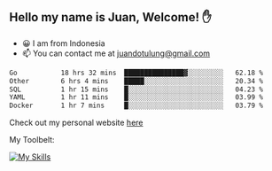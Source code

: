## Hello my name is Juan, Welcome! ✋

- 😀 I am from Indonesia
- 📫 You can contact me at juandotulung@gmail.com

<!--START_SECTION:waka-->

```txt
Go           18 hrs 32 mins  ███████████████▓░░░░░░░░░   62.18 %
Other        6 hrs 4 mins    █████░░░░░░░░░░░░░░░░░░░░   20.34 %
SQL          1 hr 15 mins    █░░░░░░░░░░░░░░░░░░░░░░░░   04.23 %
YAML         1 hr 11 mins    █░░░░░░░░░░░░░░░░░░░░░░░░   03.99 %
Docker       1 hr 7 mins     █░░░░░░░░░░░░░░░░░░░░░░░░   03.79 %
```

<!--END_SECTION:waka-->

Check out my personal website [here](https://juanchristian.com)

My Toolbelt:

[![My Skills](https://skillicons.dev/icons?i=go,js,ts,nodejs,express,react,nextjs,vue,tailwind,vite,html,css,python,php,aws,bash,linux,postgres,mysql,redis,kafka,docker,vercel,netlify,vscode,figma)](https://skillicons.dev)

